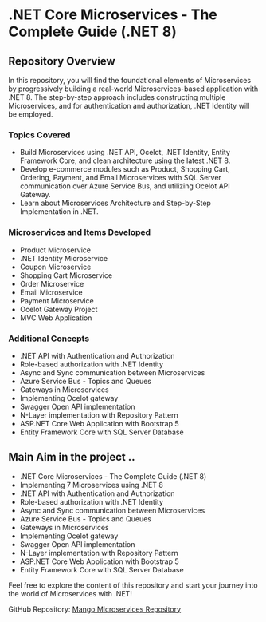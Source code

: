 # .NET Core Microservices - The Complete Guide (.NET 8)
## Repository Overview

In this repository, you will find the foundational elements of Microservices by progressively building a real-world Microservices-based application with .NET 8. The step-by-step approach includes constructing multiple Microservices, and for authentication and authorization, .NET Identity will be employed.

### Topics Covered

- Build Microservices using .NET API, Ocelot, .NET Identity, Entity Framework Core, and clean architecture using the latest .NET 8.
- Develop e-commerce modules such as Product, Shopping Cart, Ordering, Payment, and Email Microservices with SQL Server communication over Azure Service Bus, and utilizing Ocelot API Gateway.
- Learn about Microservices Architecture and Step-by-Step Implementation in .NET.

### Microservices and Items Developed

- Product Microservice
- .NET Identity Microservice
- Coupon Microservice
- Shopping Cart Microservice
- Order Microservice
- Email Microservice
- Payment Microservice
- Ocelot Gateway Project
- MVC Web Application

### Additional Concepts

- .NET API with Authentication and Authorization
- Role-based authorization with .NET Identity
- Async and Sync communication between Microservices
- Azure Service Bus - Topics and Queues
- Gateways in Microservices
- Implementing Ocelot gateway
- Swagger Open API implementation
- N-Layer implementation with Repository Pattern
- ASP.NET Core Web Application with Bootstrap 5
- Entity Framework Core with SQL Server Database


## Main Aim in the project ..

- .NET Core Microservices - The Complete Guide (.NET 8)
- Implementing 7 Microservices using .NET 8
- .NET API with Authentication and Authorization
- Role-based authorization with .NET Identity
- Async and Sync communication between Microservices
- Azure Service Bus - Topics and Queues
- Gateways in Microservices
- Implementing Ocelot gateway
- Swagger Open API implementation
- N-Layer implementation with Repository Pattern
- ASP.NET Core Web Application with Bootstrap 5
- Entity Framework Core with SQL Server Database

Feel free to explore the content of this repository and start your journey into the world of Microservices with .NET!

GitHub Repository: [Mango Microservices Repository](https://github.com/jui-2211/Mango)

